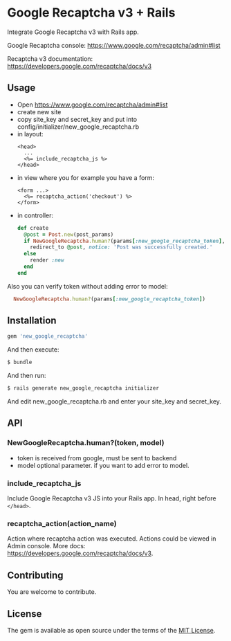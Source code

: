 # Google Recaptcha v3 + Rails

Integrate Google Recaptcha v3 with Rails app. 

Google Recaptcha console: https://www.google.com/recaptcha/admin#list

Recaptcha v3 documentation: https://developers.google.com/recaptcha/docs/v3

## Usage

- Open https://www.google.com/recaptcha/admin#list
- create new site
- copy site_key and secret_key and put into config/initializer/new_google_recaptcha.rb
- in layout:
  ```erb
  <head>
    ...
    <%= include_recaptcha_js %>
  </head>
  ```
- in view where you for example you have a form:
  ```erb
  <form ...>
    <%= recaptcha_action('checkout') %>
  </form>
  ```
- in controller:
  ```ruby
  def create
    @post = Post.new(post_params)
    if NewGoogleRecaptcha.human?(params[:new_google_recaptcha_token], @post) && @post.save
      redirect_to @post, notice: 'Post was successfully created.'
    else
      render :new
    end
  end
  ```

Also you can verify token without adding error to model:

```ruby
  NewGoogleRecaptcha.human?(params[:new_google_recaptcha_token])
```

## Installation

```ruby
gem 'new_google_recaptcha'
```

And then execute:
```bash
$ bundle
```

And then run:

```bash
$ rails generate new_google_recaptcha initializer
```

And edit new_google_recaptcha.rb and enter your site_key and secret_key.

## API

### NewGoogleRecaptcha.human?(token, model)

- token is received from google, must be sent to backend
- model optional parameter. if you want to add error to model.

### include_recaptcha_js

Include Google Recaptcha v3 JS into your Rails app. In head, right before `</head>`.

### recaptcha_action(action_name)

Action where recaptcha action was executed. Actions could be viewed in Admin console. More docs: https://developers.google.com/recaptcha/docs/v3.


## Contributing

You are welcome to contribute.

## License

The gem is available as open source under the terms of the [MIT License](https://opensource.org/licenses/MIT).
